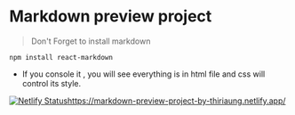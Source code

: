 # Markdown preview project 

> Don't Forget to install markdown  


```
npm install react-markdown 

```

- If you console it , you will see everything is in html file and css will control its style. 

[![Netlify Status](https://api.netlify.com/api/v1/badges/bd879377-804a-4668-a0c4-eb742505a2a4/deploy-status)](https://app.netlify.com/sites/markdown-preview-project-by-thiriaung/deploys)https://markdown-preview-project-by-thiriaung.netlify.app/
